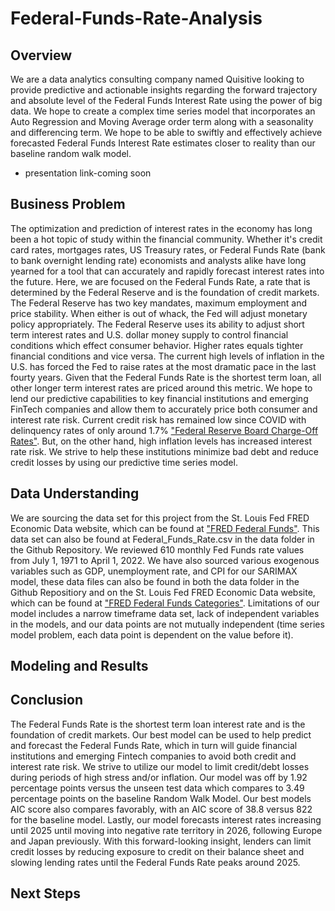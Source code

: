 # Federal-Funds-Rate-Analysis

## Overview

We are a data analytics consulting company named Quisitive looking to provide predictive and actionable insights regarding the forward trajectory and absolute level of the Federal Funds Interest Rate using the power of big data. We hope to create a complex time series model that incorporates an Auto Regression and Moving Average order term along with a seasonality and differencing term. We hope to be able to swiftly and effectively achieve forecasted Federal Funds Interest Rate estimates closer to reality than our baseline random walk model. 

- presentation link-coming soon

## Business Problem

The optimization and prediction of interest rates in the economy has long been a hot topic of study within the financial community. Whether it's credit card rates, mortgages rates, US Treasury rates, or Federal Funds Rate (bank to bank overnight lending rate) economists and analysts alike have long yearned for a tool that can accurately and rapidly forecast interest rates into the future. Here, we are focused on the Federal Funds Rate, a rate that is determined by the Federal Reserve and is the foundation of credit markets. The Federal Reserve has two key mandates, maximum employment and price stability. When either is out of whack, the Fed will adjust monetary policy appropriately. The Federal Reserve uses its ability to adjust short term interest rates and U.S. dollar money supply to control financial conditions which effect consumer behavior. Higher rates equals tighter financial conditions and vice versa. The current high levels of inflation in the U.S. has forced the Fed to raise rates at the most dramatic pace in the last fourty years. Given that the Federal Funds Rate is the shortest term loan, all other longer term interest rates are priced around this metric. We hope to lend our predictive capabilities to key financial institutions and emerging FinTech companies and allow them to accurately price both consumer and interest rate risk. Current credit risk has remained low since COVID with delinquency rates of only around 1.7% ["Federal Reserve Board Charge-Off Rates"](https://www.federalreserve.gov/releases/chargeoff/delallsa.htm). But, on the other hand, high inflation levels has increased interest rate risk. We strive to help these institutions minimize bad debt and reduce credit losses by using our predictive time series model.
## Data Understanding

We are sourcing the data set for this project from the St. Louis Fed FRED Economic Data website, which can be found at ["FRED Federal Funds"](https://fred.stlouisfed.org/series/FEDFUNDS). This data set can also be found at Federal_Funds_Rate.csv in the data folder in the Github Repository. We reviewed 610 monthly Fed Funds rate values from July 1, 1971 to April 1, 2022. We have also sourced various exogenous variables such as GDP, unemployment rate, and CPI for our SARIMAX model, these data files can also be found in both the data folder in the Github Repositiory and on the St. Louis Fed FRED Economic Data website, which can be found at ["FRED Federal Funds Categories"](https://fred.stlouisfed.org/categories). Limitations of our model includes a narrow timeframe data set, lack of independent variables in the models, and our data points are not mutually independent (time series model problem, each data point is dependent on the value before it).

## Modeling and Results

## Conclusion

The Federal Funds Rate is the shortest term loan interest rate and is the foundation of credit markets. Our best model can be used to help predict and forecast the Federal Funds Rate, which in turn will guide financial institutions and emerging Fintech companies to avoid both credit and interest rate risk. We strive to utilize our model to limit credit/debt losses during periods of high stress and/or inflation. Our model was off by 1.92 percentage points versus the unseen test data which compares to 3.49 percentage points on the baseline Random Walk Model. Our best models AIC score also compares favorably, with an AIC score of 38.8 versus 822 for the baseline model. Lastly, our model forecasts interest rates increasing until 2025 until moving into negative rate territory in 2026, following Europe and Japan previously. With this forward-looking insight, lenders can limit credit losses by reducing exposure to credit on their balance sheet and slowing lending rates until the Federal Funds Rate peaks around 2025.

## Next Steps
